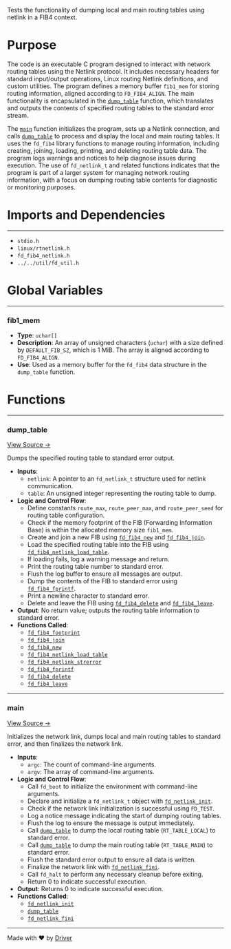 <!--------------------------------------------------------------------------------->
<!-- IMPORTANT: This file is auto-generated by Driver (https://driver.ai). -------->
<!-- Manual edits may be overwritten on future commits. --------------------------->
<!--------------------------------------------------------------------------------->

Tests the functionality of dumping local and main routing tables using netlink in a FIB4 context.

# Purpose
The code is an executable C program designed to interact with network routing tables using the Netlink protocol. It includes necessary headers for standard input/output operations, Linux routing Netlink definitions, and custom utilities. The program defines a memory buffer `fib1_mem` for storing routing information, aligned according to `FD_FIB4_ALIGN`. The main functionality is encapsulated in the [`dump_table`](<#dump_table>) function, which translates and outputs the contents of specified routing tables to the standard error stream.

The [`main`](<#main>) function initializes the program, sets up a Netlink connection, and calls [`dump_table`](<#dump_table>) to process and display the local and main routing tables. It uses the `fd_fib4` library functions to manage routing information, including creating, joining, loading, printing, and deleting routing table data. The program logs warnings and notices to help diagnose issues during execution. The use of `fd_netlink_t` and related functions indicates that the program is part of a larger system for managing network routing information, with a focus on dumping routing table contents for diagnostic or monitoring purposes.
# Imports and Dependencies

---
- `stdio.h`
- `linux/rtnetlink.h`
- `fd_fib4_netlink.h`
- `../../util/fd_util.h`


# Global Variables

---
### fib1\_mem
- **Type**: ``uchar[]``
- **Description**: An array of unsigned characters (`uchar`) with a size defined by `DEFAULT_FIB_SZ`, which is 1 MiB. The array is aligned according to `FD_FIB4_ALIGN`.
- **Use**: Used as a memory buffer for the `fd_fib4` data structure in the `dump_table` function.


# Functions

---
### dump\_table<!-- {{#callable:dump_table}} -->
[View Source →](<../../../../../src/waltz/ip/test_fib4_netlink.c#L13>)

Dumps the specified routing table to standard error output.
- **Inputs**:
    - `netlink`: A pointer to an `fd_netlink_t` structure used for netlink communication.
    - `table`: An unsigned integer representing the routing table to dump.
- **Logic and Control Flow**:
    - Define constants `route_max`, `route_peer_max`, and `route_peer_seed` for routing table configuration.
    - Check if the memory footprint of the FIB (Forwarding Information Base) is within the allocated memory size `fib1_mem`.
    - Create and join a new FIB using [`fd_fib4_new`](<fd_fib4.c.md#fd_fib4_new>) and [`fd_fib4_join`](<fd_fib4.c.md#fd_fib4_join>).
    - Load the specified routing table into the FIB using [`fd_fib4_netlink_load_table`](<fd_fib4_netlink.c.md#fd_fib4_netlink_load_table>).
    - If loading fails, log a warning message and return.
    - Print the routing table number to standard error.
    - Flush the log buffer to ensure all messages are output.
    - Dump the contents of the FIB to standard error using [`fd_fib4_fprintf`](<fd_fib4.c.md#fd_fib4_fprintf>).
    - Print a newline character to standard error.
    - Delete and leave the FIB using [`fd_fib4_delete`](<fd_fib4.c.md#fd_fib4_delete>) and [`fd_fib4_leave`](<fd_fib4.c.md#fd_fib4_leave>).
- **Output**: No return value; outputs the routing table information to standard error.
- **Functions Called**:
    - [`fd_fib4_footprint`](<fd_fib4.c.md#fd_fib4_footprint>)
    - [`fd_fib4_join`](<fd_fib4.c.md#fd_fib4_join>)
    - [`fd_fib4_new`](<fd_fib4.c.md#fd_fib4_new>)
    - [`fd_fib4_netlink_load_table`](<fd_fib4_netlink.c.md#fd_fib4_netlink_load_table>)
    - [`fd_fib4_netlink_strerror`](<fd_fib4_netlink.c.md#fd_fib4_netlink_strerror>)
    - [`fd_fib4_fprintf`](<fd_fib4.c.md#fd_fib4_fprintf>)
    - [`fd_fib4_delete`](<fd_fib4.c.md#fd_fib4_delete>)
    - [`fd_fib4_leave`](<fd_fib4.c.md#fd_fib4_leave>)


---
### main<!-- {{#callable:main}} -->
[View Source →](<../../../../../src/waltz/ip/test_fib4_netlink.c#L36>)

Initializes the network link, dumps local and main routing tables to standard error, and then finalizes the network link.
- **Inputs**:
    - `argc`: The count of command-line arguments.
    - `argv`: The array of command-line arguments.
- **Logic and Control Flow**:
    - Call `fd_boot` to initialize the environment with command-line arguments.
    - Declare and initialize a `fd_netlink_t` object with [`fd_netlink_init`](<fd_netlink1.c.md#fd_netlink_init>).
    - Check if the network link initialization is successful using `FD_TEST`.
    - Log a notice message indicating the start of dumping routing tables.
    - Flush the log to ensure the message is output immediately.
    - Call [`dump_table`](<#dump_table>) to dump the local routing table (`RT_TABLE_LOCAL`) to standard error.
    - Call [`dump_table`](<#dump_table>) to dump the main routing table (`RT_TABLE_MAIN`) to standard error.
    - Flush the standard error output to ensure all data is written.
    - Finalize the network link with [`fd_netlink_fini`](<fd_netlink1.c.md#fd_netlink_fini>).
    - Call `fd_halt` to perform any necessary cleanup before exiting.
    - Return 0 to indicate successful execution.
- **Output**: Returns 0 to indicate successful execution.
- **Functions Called**:
    - [`fd_netlink_init`](<fd_netlink1.c.md#fd_netlink_init>)
    - [`dump_table`](<#dump_table>)
    - [`fd_netlink_fini`](<fd_netlink1.c.md#fd_netlink_fini>)



---
Made with ❤️ by [Driver](https://www.driver.ai/)
